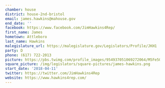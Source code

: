 ```yaml
---
chamber: house
district: house-2nd-bristol
email: james.hawkins@mahouse.gov
end_date: ''
facebook: https://www.facebook.com/JimHawkins4Rep/
first_name: James
hometown: Attleboro
last_name: Hawkins
malegislature_url: https://malegislature.gov/Legislators/Profile/JKH1
party: D
phone: (617) 722-2013
picture: https://pbs.twimg.com/profile_images/954937051069272064/M5Fe5Qc9_400x400.jpg
square_picture: /img/legislators/square-pictures/james-hawkins.png
start_date: '2018-04-11'
twitter: https://twitter.com/JimHawkins4Rep
website: https://www.hawkins4rep.com/
---
```

